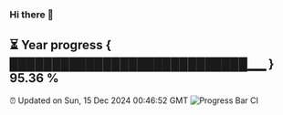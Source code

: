 ### Hi there 👋
⏳ Year progress { ████████████████████████████▁▁ } 95.36 %
---
⏰ Updated on Sun, 15 Dec 2024 00:46:52 GMT
![Progress Bar CI](https://github.com/Moyi321/Moyi321/workflows/Progress%20Bar%20CI/badge.svg)

